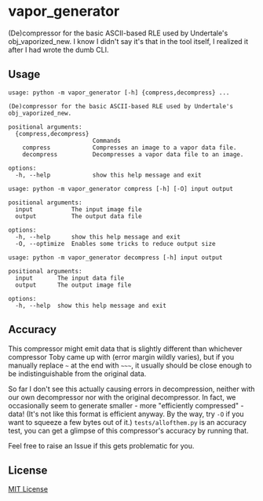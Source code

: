 # vapor_generator
(De)compressor for the basic ASCII-based RLE used by Undertale's obj_vaporized_new. I know I didn't say it's that in the tool itself, I realized it after I had wrote the dumb CLI.

## Usage
```
usage: python -m vapor_generator [-h] {compress,decompress} ...

(De)compressor for the basic ASCII-based RLE used by Undertale's obj_vaporized_new.

positional arguments:
  {compress,decompress}
                        Commands
    compress            Compresses an image to a vapor data file.
    decompress          Decompresses a vapor data file to an image.

options:
  -h, --help            show this help message and exit
```
```
usage: python -m vapor_generator compress [-h] [-O] input output

positional arguments:
  input           The input image file
  output          The output data file

options:
  -h, --help      show this help message and exit
  -O, --optimize  Enables some tricks to reduce output size
```
```
usage: python -m vapor_generator decompress [-h] input output

positional arguments:
  input       The input data file
  output      The output image file

options:
  -h, --help  show this help message and exit
```

## Accuracy
This compressor might emit data that is slightly different than whichever compressor Toby came up with
(error margin wildly varies),
but if you manually replace `~` at the end with `~~~`, it usually should be close enough to be
indistinguishable from the original data.

So far I don't see this actually causing errors in decompression, neither with our own decompressor
nor with the original decompressor.
In fact, we occasionally seem to generate smaller - more "efficiently compressed" - data!
(It's not like this format is efficient anyway. By the way, try `-O` if you want to
squeeze a few bytes out of it.)
`tests/allofthem.py` is an accuracy test, you can get a glimpse of this compressor's accuracy
by running that.

Feel free to raise an Issue if this gets problematic for you.

## License
[MIT License](LICENSE)